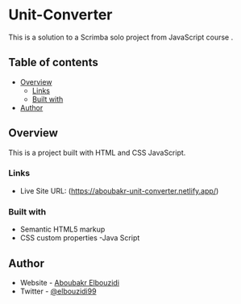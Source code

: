 # Unit-Converter

This is a solution to a Scrimba solo project from JavaScript course . 

## Table of contents

- [Overview](#overview)
  - [Links](#links)
  - [Built with](#built-with)
- [Author](#author)

## Overview
 This is a project built with HTML and CSS JavaScript.

### Links

- Live Site URL: (https://aboubakr-unit-converter.netlify.app/)

### Built with

- Semantic HTML5 markup
- CSS custom properties
-Java Script

## Author

- Website - [Aboubakr Elbouzidi](https://github.com/Aboubakr06)
- Twitter - [@elbouzidi99](https://twitter.com/elbouzidi99)
